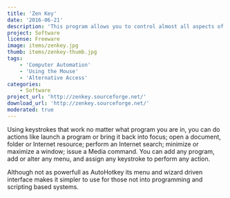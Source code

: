```yaml
---
title: 'Zen Key'
date: '2016-06-21'
description: 'This program allows you to control almost all aspects of your computer via the keyboard by creating new keyboard shortcuts.  It can also control the mouse pointer, including its speed from keyboard shortcuts.'
project: Software
license: Freeware
image: items/zenkey.jpg
thumb: items/zenkey-thumb.jpg
tags:
    - 'Computer Automation'
    - 'Using the Mouse'
    - 'Alternative Access'
categories:
    - Software
project_url: 'http://zenkey.sourceforge.net/'
download_url: 'http://zenkey.sourceforge.net/'
moderated: true
---
```

Using keystrokes that work no matter what program you are in, you can do actions like launch a program or bring it back into focus; open a document, folder or Internet resource; perform an Internet search; minimize or maximize a window; issue a Media command. You can add any program, add or alter any menu, and assign any keystroke to perform any action.

Although not as powerfull as AutoHotkey its menu and wizard driven interface makes it simpler to use for those not into programming and scripting based systems.